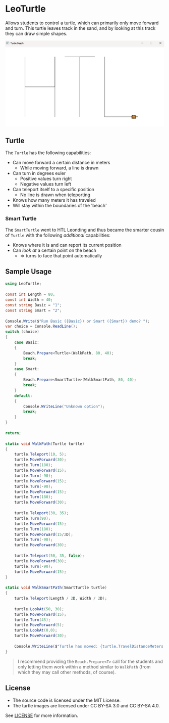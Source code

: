 # LeoTurtle

Allows students to control a turtle, which can primarily only move forward and turn.
This turtle leaves track in the sand, and by looking at this track they can draw simple shapes.

![Screenshot](pics/screenshot.png)

## Turtle

The `Turtle` has the following capabilities:

- Can move forward a certain distance in meters
  - While moving forward, a line is drawn
- Can turn in degrees euler 
  - Positive values turn right
  - Negative values turn left
- Can teleport itself to a specific position
  - No line is drawn when teleporting
- Knows how many meters it has traveled
- Will stay within the boundaries of the 'beach'

### Smart Turtle

The `SmartTurtle` went to HTL Leonding and thus became the smarter cousin of `Turtle` with the following _additional_ capabilities:

- Knows where it is and can report its current position
- Can _look at_ a certain point on the beach
  - => turns to face that point automatically

## Sample Usage

```csharp
using LeoTurtle;

const int Length = 80;
const int Width = 40;
const string Basic = "1";
const string Smart = "2";

Console.Write($"Run Basic ({Basic}) or Smart ({Smart}) demo? ");
var choice = Console.ReadLine();
switch (choice)
{
    case Basic:
    {
        Beach.Prepare<Turtle>(WalkPath, 80, 40);
        break;
    }
    case Smart:
    {
        Beach.Prepare<SmartTurtle>(WalkSmartPath, 80, 40);
        break;
    }
    default:
    {
        Console.WriteLine("Unknown option");
        break;
    }
}

return;

static void WalkPath(Turtle turtle)
{
    turtle.Teleport(10, 5);
    turtle.MoveForward(30);
    turtle.Turn(180);
    turtle.MoveForward(15);
    turtle.Turn(-90);
    turtle.MoveForward(15);
    turtle.Turn(-90);
    turtle.MoveForward(15);
    turtle.Turn(180);
    turtle.MoveForward(30);
    
    turtle.Teleport(30, 35);
    turtle.Turn(90);
    turtle.MoveForward(15);
    turtle.Turn(180);
    turtle.MoveForward(15/2D);
    turtle.Turn(-90);
    turtle.MoveForward(30);
    
    turtle.Teleport(50, 35, false);
    turtle.MoveForward(30);
    turtle.Turn(-90);
    turtle.MoveForward(15);
}

static void WalkSmartPath(SmartTurtle turtle)
{
    turtle.Teleport(Length / 2D, Width / 2D);
    
    turtle.LookAt(50, 30);
    turtle.MoveForward(15);
    turtle.Turn(45);
    turtle.MoveForward(5);
    turtle.LookAt(0,0);
    turtle.MoveForward(30);
    
    Console.WriteLine($"Turtle has moved: {turtle.TravelDistanceMeters:F1} meters");
}
```

> I recommend providing the `Beach.Prepare<T>` call for the students and only letting them work within a method similar to `WalkPath` (from which they may call other methods, of course).

## License

- The source code is licensed under the MIT License.
- The turtle images are licensed under CC BY-SA 3.0 and CC BY-SA 4.0.

See [LICENSE](./LICENSE) for more information.